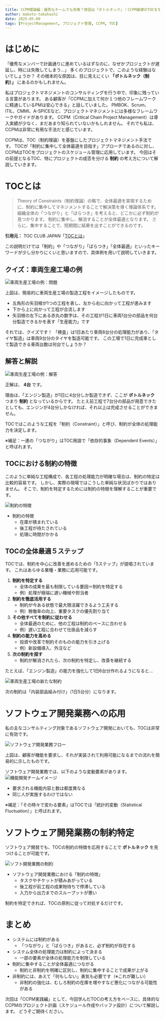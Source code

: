 ```yaml
---
title: CCPM理論編：優秀なチームでも失敗？原因は「ボトルネック」！CCPM基礎のTOCを学ぶ
author: makoto-takahashi
date: 2025-05-09
tags: [ProjectManagement, プロジェクト管理, CCPM, TOC]
---
```


# はじめに

「優秀なメンバーで計画通りに進めているはずなのに、なぜかプロジェクトが遅延し、時には失敗してしまう…」
多くのプロジェクトで、このような経験はないでしょうか？ 
その根本的な原因は、目に見えにくい **「ボトルネック（制約）」** にあるのかもしれません。

私はプロジェクトマネジメントのコンサルティングを行う中で、印象に残っている言葉があります。
ある顧客が「CCPMに加えて何か１つ他のフレームワークに精通しているPMは安心できる」と話していました。
PMBOK、Scrum、ITIL、CMMI、A-SPICEなど、プロジェクトマネジメントには多様なフレームワークやガイドがあります。
CCPM（Critical Chain Project Management）は導入実績が少なく、まだあまり知られていないかもしれません。
それでも私は、CCPMは非常に有用な手法だと感じています。

CCPMは、TOC（制約理論）を基盤にしたプロジェクトマネジメント手法です。
TOCが「制約に集中して全体最適を目指す」アプローチであるのに対し、CCPMはTOCをプロジェクトのスケジュール管理に応用しています。
今回はその前提となるTOC、特にプロジェクトの成否を分ける **制約** の考え方について解説していきます。

# TOCとは

> Theory of Constraints（制約理論）の略で、全体最適を実現するために、制約に集中してマネジメントすることで解決策を導く理論体系です。
> 組織全体の「つながり」と「ばらつき」を考えると、どこかに必ず制約が見つかります。
> 制約に集中し、解消することが全体最適となります。
> さらに、集中することで、短期間に結果を出すことができるのです。

**引用元：** TOC CLUB JAPAN「[TOCとは](https://www.tocclub.net/about.html)」

この説明だけでは「制約」や「つながり」「ばらつき」「全体最適」といったキーワードが少し分かりにくいと思いますので、具体例を用いて説明していきます。

## クイズ：車両生産工場の例

![車両生産工場の例：問題](/img/ccpm/constraints_question.png)

上図は、簡易的に車両生産工場の製造工程をイメージしたものです。
* 五角形の矢羽根が1つの工程を表し、左から右に向かって工程が進みます
* 下から上に向かって工程が合流します
* 矢羽根の左下にある赤丸の数字は、その工程が1日に車両1台分の部品を何台分製造できるかを表す「生産能力」です

それでは、クイズです！
「検査」は1日あたり車両8台分の処理能力があり、「タイヤ製造」は車両9台分のタイヤを製造可能です。
この工場で1日に完成車として製造できる車両台数は何台でしょうか？


## 解答と解説

![車両生産工場の例：解答](/img/ccpm/constraints_answer.png)

正解は、 **4台** です。

理由は、「エンジン製造」が1日に4台分しか製造できず、ここが **ボトルネック** つまり **制約** となっているからです。
たとえ前工程で7台分の部品が用意できたとしても、エンジンが4台分しかなければ、それ以上は完成させることができません。

TOCではこのような工程を「制約（Constraint）」と呼び、制約が全体の処理能力を決定します。

※補足：一連の「つながり」はTOC用語で「依存的事象（Dependent Events）」と呼ばれます。

## TOCにおける制約の特徴

このように単純な工程構成で、各工程の処理能力が明確な場合は、制約の特定は比較的容易です。
しかし、実際の現場ではこうした単純な状況ばかりではありません。
そこで、制約を特定するためには制約の特徴を理解することが重要です。

![制約の特徴](/img/ccpm/constraints_key_characteristics.png)

* 制約の特徴
    * 在庫が積まれている
    * 後工程が待たされている
    * 処理に時間がかかる

## TOCの全体最適５ステップ

TOCでは、制約を中心に改善を進めるための「5ステップ」が提唱されています。
これはあらゆる業種・業務に応用可能です。

1.  **制約を特定する**
    * 全体の成果を最も制限している要因＝制約を特定する
    * 例）処理が極端に遅い機械や担当者
2.  **制約を徹底活用する**
    * 制約が今ある状態で最大限活躍できるよう工夫する
    * 例）稼働率の向上、重要タスクの優先割り当て
3.  **その他すべてを制約に従わせる**
    * 全体最適のために、他の工程は制約のペースに合わせる
    * 例）遅い工程に合わせて仕掛品を減らす
4.  **制約の能力を高める**
    * 投資や改革で制約そのものの能力を引き上げる
    * 例）新設備導入、外注など
5.  **次の制約を探す**
    * 制約が解消されたら、次の制約を特定し、改善を継続する

たとえば、「エンジン製造」の能力を強化して1日6台分作れるようになると…

![車両生産工場の新たな制約](/img/ccpm/constraints_next.png)

次の制約は「内装部品組み付け」（1日5台分）になります。

# ソフトウェア開発業務への応用

私の主なコンサルティング対象であるソフトウェア開発においても、TOCは非常に有効です。

![ ソフトウェア開発業務フロー](/img/ccpm/constraints_software_workflow.png)

上図は、顧客が機能を要求し、それが実装されて利用可能になるまでの流れを簡易的に示したものです。

ソフトウェア開発業務では、以下のような変動要素があります。
![機能開発チームイメージ](/img/ccpm/constraints_software_team_image.png)
* 要求される機能内容と数は都度異なる
* 同じ人が実施するわけではない

※補足：「その時々で変わる要素」はTOCでは「統計的変動（Statistical Fluctuation）」と呼ばれます。

# ソフトウェア開発業務の制約特定

ソフトウェア開発でも、TOCの制約の特徴を応用することで **ボトルネック** を見つけることが可能です。

![ソフト開発業務の制約](/img/ccpm/constraints_software_key_characteristics.png)

* ソフトウェア開発業務における「制約の特徴」
    * タスクやチケットが積みあがっている
    * 後工程が前工程の成果物待ちで停滞している
    * 入力から出力までのスループットが悪い

制約を特定できれば、TOCの原則に従って対処するだけです。

# まとめ
* システムには制約がある
    * 「つながり」と「ばらつき」があると、必ず制約が存在する
* システム全体の処理能力は制約によって決まる
    * 一部の要素が全体の処理能力を制限している
* 制約に集中することが全体最適につながる
    * 制約と非制約を明確に区別し、制約に集中することで成果が上がる
* 非制約には、あえて「何もしない」勇気も必要です（※これが難しい）
    * 非制約の強化は、むしろ制約の在庫を増やすなど悪化につながる可能性がある

次回は「CCPM実践編」として、今回学んだTOCの考え方をベースに、具体的なCCPMのプロジェクト計画（スケジュール作成やバッファ設計）について解説します。
どうぞご期待ください。
